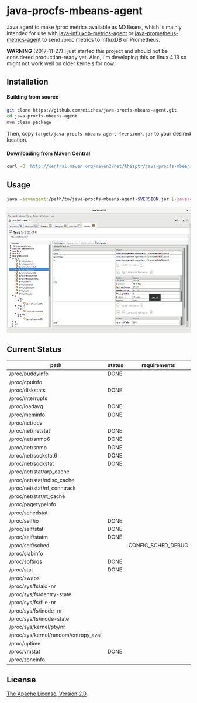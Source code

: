java-procfs-mbeans-agent
========================

Java agent to make /proc metrics available as MXBeans, which is mainly intended for use with [java-influxdb-metrics-agent](https://github.com/eiiches/java-influxdb-metrics-agent) or [java-prometheus-metrics-agent](https://github.com/eiiches/java-prometheus-metrics-agent) to send /proc metrics to InfluxDB or Prometheus.

**WARNING** (2017-11-27) I just started this project and should not be considered production-ready yet. Also, I'm developing this on linux 4.13 so might not work well on older kernels for now.

Installation
------------

#### Building from source

```sh
git clone https://github.com/eiiches/java-procfs-mbeans-agent.git
cd java-procfs-mbeans-agent
mvn clean package
```

Then, copy `target/java-procfs-mbeans-agent-{version}.jar` to your desired location.

#### Downloading from Maven Central

```sh
curl -O 'http://central.maven.org/maven2/net/thisptr/java-procfs-mbeans-agent/0.0.2/java-procfs-mbeans-agent-0.0.2.jar'
```

Usage
-----

```sh
java -javaagent:/path/to/java-procfs-mbeans-agent-$VERSION.jar [-javaagent:/path/to/java-influxdb-metrics-agent-0.0.2.jar=/procfs/{namekeys=path},...] ...
```

![visualvm](docs/visualvm.png)

Current Status
--------------

| path                         | status | requirements       |
|------------------------------|--------|--------------------|
| /proc/buddyinfo              | DONE   |                    |
| /proc/cpuinfo                |        |                    |
| /proc/diskstats              | DONE   |                    |
| /proc/interrupts             |        |                    |
| /proc/loadavg                | DONE   |                    |
| /proc/meminfo                | DONE   |                    |
| /proc/net/dev                |        |                    |
| /proc/net/netstat            | DONE   |                    |
| /proc/net/snmp6              | DONE   |                    |
| /proc/net/snmp               | DONE   |                    |
| /proc/net/sockstat6          | DONE   |                    |
| /proc/net/sockstat           | DONE   |                    |
| /proc/net/stat/arp_cache     |        |                    |
| /proc/net/stat/ndisc_cache   |        |                    |
| /proc/net/stat/nf_conntrack  |        |                    |
| /proc/net/stat/rt_cache      |        |                    |
| /proc/pagetypeinfo           |        |                    |
| /proc/schedstat              |        |                    |
| /proc/self/io                | DONE   |                    |
| /proc/self/stat              | DONE   |                    |
| /proc/self/statm             | DONE   |                    |
| /proc/self/sched             |        | CONFIG_SCHED_DEBUG |
| /proc/slabinfo               |        |                    |
| /proc/softirqs               | DONE   |                    |
| /proc/stat                   | DONE   |                    |
| /proc/swaps                  |        |                    |
| /proc/sys/fs/aio-nr          |        |                    |
| /proc/sys/fs/dentry-state    |        |                    |
| /proc/sys/fs/file-nr         |        |                    |
| /proc/sys/fs/inode-nr        |        |                    |
| /proc/sys/fs/inode-state     |        |                    |
| /proc/sys/kernel/pty/nr      |        |                    |
| /proc/sys/kernel/random/entropy_avail |        |           |
| /proc/uptime                 |        |                    |
| /proc/vmstat                 | DONE   |                    |
| /proc/zoneinfo               |        |                    |

License
-------

[The Apache License, Version 2.0](LICENSE)
